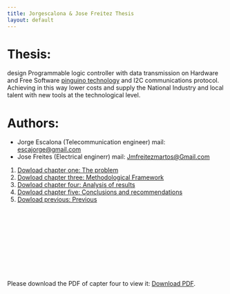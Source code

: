 ```yaml
---
title: Jorgescalona & Jose Freitez Thesis
layout: default
---
```


# Thesis:

design Programmable logic controller with data transmission on Hardware and Free Software [pinguino technology](http://www.pinguino.cc/) and I2C communications protocol. Achieving in this way lower costs and supply the National Industry and local talent with new tools at the technological level.

# Authors:

* Jorge Escalona (Telecommunication engineer) mail: escajorge@gmail.com
* Jose Freites (Electrical enginerr) mail: Jmfreitezmartos@Gmail.com


 1. [Dowload chapter one: The problem ](../assets/static_files/cap_one.pdf)
 1. [Dowload chapter three: Methodological Framework ](../assets/static_files/cap_three.pdf)
 1. [Dowload chapter four: Analysis of results](../assets/static_files/cap_four.pdf)
 1. [Dowload chapter five: Conclusions and recommendations ](../assets/static_files/cap_five.pdf)
 1. [Dowload previous: Previous ](../assets/static_files/previous.pdf)

<object data="https://jorgescalona.github.io/assets/static_files/cap_four.pdf" type="application/pdf" width="700px" height="700px">
    <embed src="https://jorgescalona.github.io/assets/static_files/cap_four.pdf" >
        <p>Please download the PDF of capter four to view it: <a href="https://jorgescalona.github.io/assets/static_files/cap_four.pdf">Download PDF</a>.</p>
    </embed>
</object>

